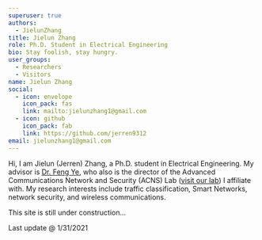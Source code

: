 ```yaml
---
superuser: true
authors:
  - JielunZhang
title: Jielun Zhang
role: Ph.D. Student in Electrical Engineering
bio: Stay foolish, stay hungry.
user_groups:
  - Researchers
  - Visitors
name: Jielun Zhang
social:
  - icon: envelope
    icon_pack: fas
    link: mailto:jielunzhang1@gmail.com
  - icon: github
    icon_pack: fab
    link: https://github.com/jerren9312
email: jielunzhang1@gmail.com
---
```


Hi, I am Jielun (Jerren) Zhang, a Ph.D. student in Electrical Engineering. My advisor is <ins>[Dr. Feng Ye](https://udayton.edu/directory/engineering/electrical_and_computer/ye-feng.php)</ins>, who also is the director of the Advanced Communications Network and Security (ACNS) Lab (<ins>[visit our lab](https://sites.google.com/a/udayton.edu/fye001)</ins>) I affiliate with. My research interests include traffic classification, Smart Networks, network security, and wireless communications.

This site is still under construction...

Last update @ 1/31/2021
